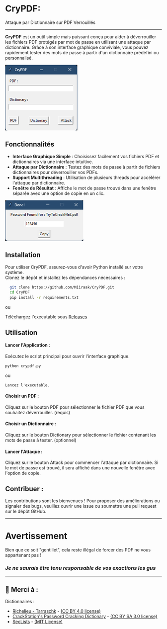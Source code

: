 # CryPDF: 
Attaque par Dictionnaire sur PDF Verrouillés

---

**CryPDF** est un outil simple mais puissant conçu pour aider à déverrouiller les fichiers PDF protégés par mot de passe en utilisant une attaque par dictionnaire. Grâce à son interface graphique conviviale, vous pouvez rapidement tester des mots de passe à partir d'un dictionnaire prédéfini ou personnalisé.

![Capture d'écran de l'interface](https://github.com/Miiraak/CryPDF/blob/master/Images/img.png)

## Fonctionnalités

- **Interface Graphique Simple** : Choisissez facilement vos fichiers PDF et dictionnaires via une interface intuitive.
- **Attaque par Dictionnaire** : Testez des mots de passe à partir de fichiers dictionnaires pour déverrouiller vos PDFs.
- **Support Multithreading** : Utilisation de plusieurs threads pour accélérer l'attaque par dictionnaire.
- **Fenêtre de Résultat** : Affiche le mot de passe trouvé dans une fenêtre séparée avec une option de copie en un clic.

![Capture d'écran du résultat](https://github.com/Miiraak/CryPDF/blob/master/Images/imgDone.png)

## Installation

Pour utiliser CryPDF, assurez-vous d'avoir Python installé sur votre système. <br>
Clonez le dépôt et installez les dépendances nécessaires :

```bash
  git clone https://github.com/Miiraak/CryPDF.git
  cd CryPDF
  pip install -r requirements.txt
```
ou 

Téléchargez l'executable sous [Releases](https://github.com/Miiraak/CryPDF/releases)

## Utilisation
#### Lancer l'Application :
Exécutez le script principal pour ouvrir l'interface graphique. <br>
```bash
python crypdf.py
```
ou 
```
Lancez l'executable.
```

#### Choisir un PDF :
Cliquez sur le bouton PDF pour sélectionner le fichier PDF que vous souhaitez déverrouiller. (requis)

#### Choisir un Dictionnaire :
Cliquez sur le bouton Dictionary pour sélectionner le fichier contenant les mots de passe à tester. (optionnel)

#### Lancer l'Attaque :
Cliquez sur le bouton Attack pour commencer l'attaque par dictionnaire. Si le mot de passe est trouvé, il sera affiché dans une nouvelle fenêtre avec l'option de copie.

## Contribuer :
Les contributions sont les bienvenues ! Pour proposer des améliorations ou signaler des bugs, veuillez ouvrir une issue ou soumettre une pull request sur le dépôt GitHub.

---

# Avertissement 
Bien que ce soit "gentillet", cela reste illégal de forcer des PDF ne vous appartenant pas !
### _Je ne saurais être tenu responsable de vos exactions les gus_

---

## :sparkling_heart: Merci à :

Dictionnaires :

- [Richelieu - Tarraschk](https://github.com/tarraschk/richelieu) - [(CC BY 4.0 license)](https://creativecommons.org/licenses/by/4.0/)
- [CrackStation's Password Cracking Dictionary](https://crackstation.net/crackstation-wordlist-password-cracking-dictionary.htm) - [(CC BY SA 3.0 license)](https://creativecommons.org/licenses/by-sa/3.0/deed.en)
- [SecLists](https://github.com/danielmiessler/SecLists/tree/master/Passwords) - [(MIT License)](https://github.com/danielmiessler/SecLists/blob/master/LICENSE)
